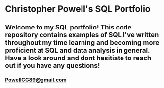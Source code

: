 # Christopher Powell's SQL Portfolio

## Welcome to my SQL portfolio! This code repository contains examples of SQL I've written throughout my time learning and becoming more proficient at SQL and data analysis in general. Have a look around and dont hesitiate to reach out if you have any questions! 
### PowellCG89@gmail.com
